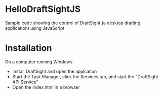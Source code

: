 # HelloDraftSightJS
Sample code showing the control of DraftSight (a desktop drafting application) using JavaScript

# Installation
On a computer running Windows:
- Install DraftSight and open the applcation
- Start the Task Manager, click the Services tab, and start the "DraftSight API Service"
- Open the index.html in a browser
